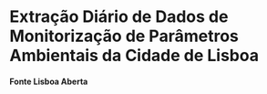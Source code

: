 # Extração Diário de Dados de Monitorização de Parâmetros Ambientais da Cidade de Lisboa
#### Fonte Lisboa Aberta
